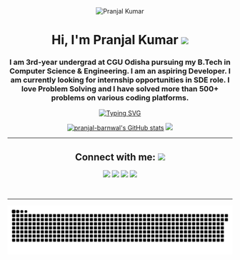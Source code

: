 <div align="center">
<img src="https://github.com/askmoneymatters/.github/assets/71400605/51ec8358-41f3-4a07-929f-52f3057c2c58" alt="Pranjal Kumar">
<br>
<h1>Hi, I'm Pranjal Kumar  
<img src="https://github.com/askmoneymatters/.github/assets/71400605/718289e6-b71e-4c01-8fb0-66a5242029ff" width="70"></h1>
<h3 align="center">I am 3rd-year undergrad at CGU Odisha pursuing my B.Tech in Computer Science & Engineering. I am an aspiring Developer. I am currently looking for internship opportunities in SDE role. I love Problem Solving and I have solved more than 500+ problems on various coding platforms.</h3>

<!-- Typing Effect -->
[![Typing SVG](https://readme-typing-svg.herokuapp.com?color=8ccf72&center=true&lines=App+Developer;Web+Developer;Competitive+Programmer;Tech+Enthusiast;Open+Source+Developer;Finance+Geek;Machine-Learning+Enthusiast)](https://git.io/typing-svg)


<!-- Stats -->
<a href="http://www.github.com/pranjal-barnwal"><img src="https://github-readme-stats.vercel.app/api?username=pranjal-barnwal&show_icons=true&hide=&count_private=true&title_color=8ccf72&text_color=ffffff&icon_color=8cd073&bg_color=000000&hide_border=true&show_icons=true" alt="pranjal-barnwal's GitHub stats" /></a>
<a href="http://www.github.com/pranjal-barnwal"><img src="https://github-readme-streak-stats.herokuapp.com/?user=pranjal-barnwal&stroke=ffffff&background=000000&ring=8ccf72&fire=fa8b00&currStreakNum=ffffff&currStreakLabel=8cd073&sideNums=ffffff&sideLabels=ffffff&dates=ffffff&hide_border=true" /></a>

<hr>

<h2 align="center">Connect with me: <img src="https://media.giphy.com/media/mGcNjsfWAjY5AEZNw6/giphy.gif" width="60"></h2>
<p align="center">
<a href="https://www.linkedin.com/in/pranjal-barnwal"><img src="https://img.shields.io/badge/-Pranjal_Kumar-blue?style=flat-square&logo=Linkedin&logoColor=white&link=https://www.linkedin.com/in/pranjal-barnwal/" /></a>
<a href="mailto:itselfpranjalkr@gmail.com"><img src="https://img.shields.io/badge/-itselfpranjalkr@gmail.com-ea4335?style=flat-square&logo=Gmail&logoColor=white&link=mailto:itselfpranjalkr@gmail.com" /></a>
<!-- <a href="https://twitter.com/pranjalBarnwal_"><img src="https://img.shields.io/badge/-pranjalBarnwal_-219df3?style=flat-square&logo=twitter&logoColor=white&link=https://twitter.com/pranjalBarnwal_" /></a> -->
<a href="https://www.figma.com/@pranjal_barnwal"><img src="https://img.shields.io/badge/-pranjal_barnwal_-09c47c?style=flat-square&logo=figma&logoColor=white&link=https://www.figma.com/@pranjal_barnwal" /></a>
<a href="https://instagram.com/pranjal__barnwal"><img src="https://img.shields.io/badge/-pranjal_barnwal_-f77880?style=flat-square&logo=instagram&logoColor=white&link=https://instagram.com/pranjal_barnwal_" /></a>
</p>
<br>

<hr>

<img src="https://github.com/pranjal-barnwal/pranjal-barnwal/blob/output/github-contribution-grid-snake.svg" alt="Snake Animation">

<br>
<p align="center"> 

</p>


</div>